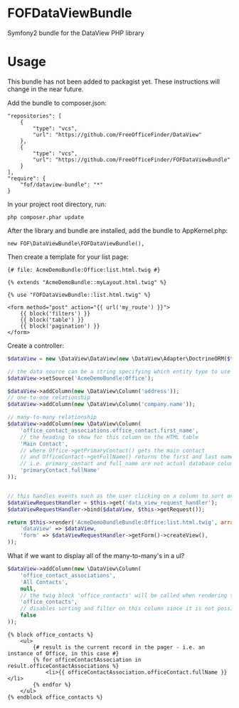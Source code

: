 FOFDataViewBundle
=================

Symfony2 bundle for the DataView PHP library

Usage
=================

This bundle has not been added to packagist yet. These instructions will change in the near future.

Add the bundle to composer.json:

```
"repositories": [
    {
        "type": "vcs",
        "url": "https://github.com/FreeOfficeFinder/DataView"
    },
    {
        "type": "vcs",
        "url": "https://github.com/FreeOfficeFinder/FOFDataViewBundle"
    }
],
"require": {
    "fof/dataview-bundle": "*"
}
```

In your project root directory, run:

```
php composer.phar update
```

After the library and bundle are installed, add the bundle to AppKernel.php:

```
new FOF\DataViewBundle\FOFDataViewBundle(),
```

Then create a template for your list page:

```twig
{# file: AcmeDemoBundle:Office:list.html.twig #}

{% extends "AcmeDemoBundle::myLayout.html.twig" %}

{% use "FOFDataViewBundle::list.html.twig" %}

<form method="post" action="{{ url('my_route') }}">
    {{ block('filters') }}
    {{ block('table') }}
    {{ block('pagination') }}
</form>
```

Create a controller:

```php
$dataView = new \DataView\DataView(new \DataView\Adapter\DoctrineORM($this->getEntityManager()));

// the data source can be a string specifying which entity type to use or a QueryBuilder instance
$dataView->setSource('AcmeDemoBundle:Office');

$dataView->addColumn(new \DataView\Column('address'));
// one-to-one relationship
$dataView->addColumn(new \DataView\Column('company.name'));

// many-to-many relationship
$dataView->addColumn(new \DataView\Column(
    'office_contact_associations.office_contact.first_name',
    // the heading to show for this column on the HTML table
    'Main Contact',
    // where Office->getPrimaryContact() gets the main contact
    // and OfficeContact->getFullName() returns the first and last names joined together
    // i.e. primary_contact and full_name are not actual database columns but only exist as methods on the entities
    'primaryContact.fullName'
));


// this handles events such as the user clicking on a column to sort on it, adding a filter or paginating
$dataViewRequestHandler = $this->get('data_view_request_handler');
$dataViewRequestHandler->bind($dataView, $this->getRequest());

return $this->render('AcmeDemoBundleBundle:Office:list.html.twig', array(
    'dataView' => $dataView, 
    'form' => $dataViewRequestHandler->getForm()->createView(),
));
```


What if we want to display all of the many-to-many's in a ul?

```php
$dataView->addColumn(new \DataView\Column(
    'office_contact_associations',
    'All Contacts',
    null,
    // the twig block 'office_contacts' will be called when rendering the contents of the cells in this column
    'office_contacts',
    // disables sorting and filter on this column since it is not possible
    false
));
```

```twig
{% block office_contacts %}
    <ul>
        {# result is the current record in the pager - i.e. an instance of Office, in this case #}
        {% for officeContactAssociation in result.officeContactAssociations %}
            <li>{{ officeContactAssociation.officeContact.fullName }}</li>
        {% endfor %}
    </ul>
{% endblock office_contacts %}
```
